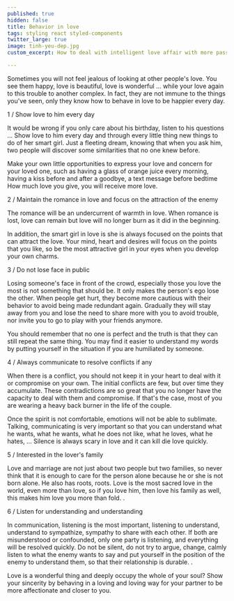 ```yaml
---
published: true
hidden: false
title: Behavior in love
tags: styling react styled-components
twitter_large: true
image: tinh-yeu-dep.jpg
custom_excerpt: How to deal with intelligent love affair with more passionate. Keeping love always beautiful and full of vitality in the relationship of two people is an art. Therefore, you should pay attention to how to behave in your love.

---
```


Sometimes you will not feel jealous of looking at other people's love. You see them happy, love is beautiful, love is wonderful ... while your love again to this trouble to another complex. In fact, they are not immune to the things you've seen, only they know how to behave in love to be happier every day.

1 / Show love to him every day

It would be wrong if you only care about his birthday, listen to his questions ... Show love to him every day and through every little thing new things to do of her smart girl. Just a fleeting dream, knowing that when you ask him, two people will discover some similarities that no one knew before.

Make your own little opportunities to express your love and concern for your loved one, such as having a glass of orange juice every morning, having a kiss before and after a goodbye, a text message before bedtime How much love you give, you will receive more love.

2 / Maintain the romance in love and focus on the attraction of the enemy

The romance will be an undercurrent of warmth in love. When romance is lost, love can remain but love will no longer burn as it did in the beginning.

In addition, the smart girl in love is she is always focused on the points that can attract the love. Your mind, heart and desires will focus on the points that you like, so be the most attractive girl in your eyes when you develop your own charms.

3 / Do not lose face in public

Losing someone's face in front of the crowd, especially those you love the most is not something that should be. It only makes the person's ego lose the other. When people get hurt, they become more cautious with their behavior to avoid being made redundant again. Gradually they will stay away from you and lose the need to share more with you to avoid trouble, nor invite you to go to play with your friends anymore.

You should remember that no one is perfect and the truth is that they can still repeat the same thing. You may find it easier to understand my words by putting yourself in the situation if you are humiliated by someone.

4 / Always communicate to resolve conflicts if any

When there is a conflict, you should not keep it in your heart to deal with it or compromise on your own. The initial conflicts are few, but over time they accumulate. These contradictions are so great that you no longer have the capacity to deal with them and compromise. If that's the case, most of you are wearing a heavy back burner in the life of the couple.

Once the spirit is not comfortable, emotions will not be able to sublimate. Talking, communicating is very important so that you can understand what he wants, what he wants, what he does not like, what he loves, what he hates, ... Silence is always scary in love and it can kill die love quickly.

5 / Interested in the lover's family

Love and marriage are not just about two people but two families, so never think that it is enough to care for the person alone because he or she is not born alone. He also has roots, roots. Love is the most sacred love in the world, even more than love, so if you love him, then love his family as well, this makes him love you more than fold. .

6 / Listen for understanding and understanding

In communication, listening is the most important, listening to understand, understand to sympathize, sympathy to share with each other. If both are misunderstood or confounded, only one party is listening, and everything will be resolved quickly. Do not be silent, do not try to argue, change, calmly listen to what the enemy wants to say and put yourself in the position of the enemy to understand them, so that their relationship is durable. .

Love is a wonderful thing and deeply occupy the whole of your soul? Show your sincerity by behaving in a loving and loving way for your partner to be more affectionate and closer to you.